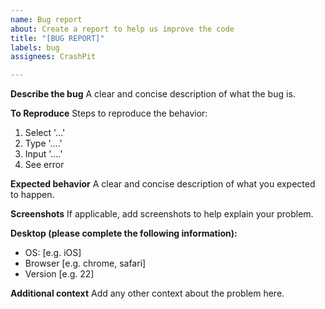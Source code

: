 ```yaml
---
name: Bug report
about: Create a report to help us improve the code
title: "[BUG REPORT]"
labels: bug
assignees: CrashPit

---
```


**Describe the bug**
A clear and concise description of what the bug is.

**To Reproduce**
Steps to reproduce the behavior:
1. Select '...'
2. Type '....'
3. Input '....'
4. See error

**Expected behavior**
A clear and concise description of what you expected to happen.

**Screenshots**
If applicable, add screenshots to help explain your problem.

**Desktop (please complete the following information):**
 - OS: [e.g. iOS]
 - Browser [e.g. chrome, safari]
 - Version [e.g. 22]

**Additional context**
Add any other context about the problem here.
